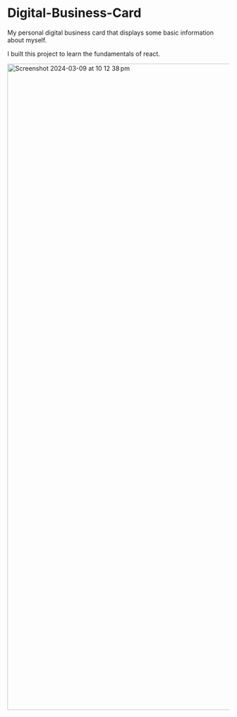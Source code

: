 # Digital-Business-Card
My personal digital business card that displays some basic information about myself.

I built this project to learn the fundamentals of react.

<img width="1464" alt="Screenshot 2024-03-09 at 10 12 38 pm" src="https://github.com/ashzhang1/Digital-Business-Card/assets/80301189/9e95689e-b66d-494d-9c5c-ae64a6d023b7">
